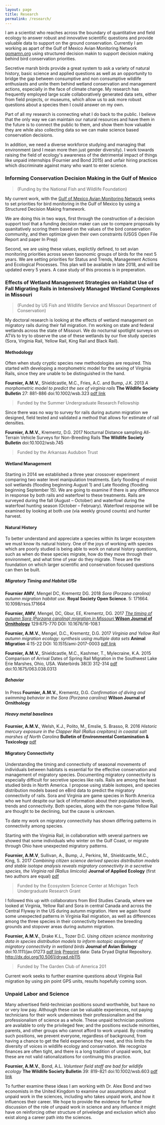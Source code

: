 ```yaml
---
layout: page
title: Research
permalink: /research/
---
```


I am a scientist who reaches across the boundary of quantitative and field ecology to answer robust and innovative scientific questions and provide valuable data to support on the ground conservation. Currently I am working as apart of the Gulf of Mexico Avian Monitoring Network [gomamn.org](https://gomamn.org/) using structured decision makin to support decision making behind bird conservation priorities.  

Secretive marsh birds provide a great system to ask a variety of natural history, basic science and applied questions as well as an opportunity to bridge the gap between consumptive and non consumptive wildlife enthusiasts and unite them behind wetland conservation and management actions, especially in the face of climate change. My research has frequently employed large scale collaboratively generated data sets, either from field projects, or museums, which allow us to ask more robust questions about a species then I could answer on my own.

Part of all my research is connecting what I do back to the public. I believe that the only way we can maintain our natural resources and have them in the future is to connect the public to them, and show them how valuable they are while also collecting data so we can make science based conservation decisions. 

In addition, we need a diverse workforce studying and managing that environment (and I mean more then just gender diversity). I work towards raising the field of ecology's awareness of the detrimental impact of things like unpaid internships (Fournier and Bond 2015) and unfair hiring practices which discriminate against many who want to enter science.

### Informing Conservation Decision Making in the Gulf of Mexico
> (Funding by the National Fish and Wildlife Foundation)

My current work, with the [Gulf of Mexico Avian Monitoring Network](gomamn.org) seeks to set priorities for bird monitoring in the Gulf of Mexico by using a Structured Decision Making framework. 

We are doing this in two ways, first through the construction of a decision support tool that a funding decision maker can use to compare proposals by quanitatively scoring them based on the values of the bird conservation community, and then optimize given their own constraints (USGS Open File Report and paper In Prep)

Second, we are using these values, explictily defined, to set avian monitoring priorities across seven taxonomic groups of birds for the next 5 years. We are setting priorities for Status and Trends, Management Actions and Ecological Processes. This plan will be available in late 2018, and will be updated every 5 years. A case study of this process is in preperation. 

### Effects of Wetland Management Strategies on Habitat Use of Fall Migrating Rails in Intensively Managed Wetland Complexes in Missouri   
> (Funded by US Fish and Wildlife Service and Missouri Department of Conservation)

My doctoral research is looking at the effects of wetland management on migratory rails during their fall migration. I’m working on state and federal wetlands across the state of Missouri. We do nocturnal spotlight surveys on ATVs to try to observe the use of these wetlands by our five study species (Sora, Virginia Rail, Yellow Rail, King Rail and Black Rail).

#### Methodology   

Often when study cryptic species new methodologies are required. This started with developing a morphometric model for the sexing of Virginia Rails, since they are unable to be distinguished in the hand. 

**Fournier, A.M.V.**, Shieldcastle, M.C., Fries, A.C. and Bump, J.K. 2013 _A morphometric model to predict the sex of virginia rails_ **The Wildlife Society Bulletin** 27: 881-886 doi:10.1002/wsb.323 [pdf link](https://github.com/aurielfournier/aurielfournier.github.io/blob/master/_pdfs/Fournier%20et%20al._2013_Wildlife%20Society%20Bulletin_A%20Morphometric%20Model%20to%20Predict%20the%20Sex%20of%20Virginia%20Rails%20(Rallus%20limicola).pdf)  
> Funded by the Summer Undergraduate Research Fellowship

Since there was no way to survey for rails during autumn migration we designed, field tested and validated a method that allows for estimate of rail densities.

**Fournier, A.M.V.**, Krementz, D.G. 2017 Nocturnal Distance sampling All-Terrain Vehicle Surveys for Non-Breeding Rails **The Wildlife Society Bulletin** doi:10.1002/wsb.745
> Funded by the Arkansas Audubon Trust

#### Wetland Management

Starting in 2014 we established a three year crossover experiment comparing two water level manipulation treatments. Early flooding of moist soil wetlands (flooding beginning August 1) and Late flooding (flooding beginning September 15). We are going to examine if there is any difference in response by both rails and waterfowl to these treatments. Rails are surveyed during the fall (August – October) and waterfowl during the waterfowl hunting season (October – February). Waterfowl response will be examined by looking at both use (via weekly ground counts) and hunter harvest.

#### Natural History

To better understand and appreciate a species within its larger ecosystem we must know its natural history. One of the joys of working with species which are poorly studied is being able to work on natural history questions, such as when do these species migrate, how do they move through their environment, and what time of year do they migrate. These are the foundation on which larger scientific and conservation focused questions can then be built. 

##### Migratory Timing and Habitat USe


**Fournier AMV**, Mengel DC, Krementz DG. 2018 *Sora (Porzana carolina) autumn migration habitat use.* **Royal Society Open Science**. 5: 171664. 10.1098/rsos.171664

**Fournier, AMV**, Mengel, DC, Gbur, EE, Krementz, DG. 2017 [*The timing of autumn Sora (Porzana carolina) migration in Missouri* **Wilson Journal of Ornithology**](https://github.com/aurielfournier/aurielfournier.github.io/blob/master/_pdfs/Fournier_et_al_2017_Wilson.pdf) 129:675-770 DOI: 10.1676/16-108.1

**Fournier, A.M.V.**, Mengel, D.C., Krementz, D.G. 2017 *Virginia and Yellow Rail autumn migration ecology: synthesis using multiple data sets* **Animal Migration** 4:15-22 DOI: 10.1515/ami-2017-0003 [pdf link](https://www.degruyter.com/downloadpdf/j/ami.2017.4.issue-1/ami-2017-0003/ami-2017-0003.pdf)

**Fournier, A.M.V.**, Shieldcastle, M.C., Kashmer, T., Mylecraine, K.A. 2015 Comparison of Arrival Dates of Spring Rail Migration in the Southwest Lake Erie Marshes, Ohio, USA. Waterbirds 38(3) 312-314 [pdf](https://github.com/aurielfournier/aurielfournier.github.io/blob/master/_pdfs/Fournier%20et%20al.%20-%202015%20-%20Waterbirds.pdf) doi:10.1675/063.038.0313

##### Behavior

In Press **Fournier, A.M.V.**, Krementz, D.G. *Confirmation of diving and swimming behavior in the Sora (Porzana carolina)* **Wilson Journal of Ornithology**

##### Heavy metal baselines

**Fournier, A.M.V.**, Welsh, K.J., Polito, M., Emslie, S. Brasso, R. 2016 *Historic mercury exposure in the Clapper Rail (Rallus crepitans) in coastal salt marshes of North Carolina* **Bulletin of Environmental Contamination & Toxicology** [pdf](https://github.com/aurielfournier/aurielfournier.github.io/blob/master/_pdfs/Fournier%20et%20al.%20-%202016%20-%20Bulletin%20of%20Environmental%20Contamination%20and%20Toxicology.pdf)

#### Migratory Connectivity 

Understanding the timing and connectivity of seasonal movements of individuals between habitats is essential for the effective conservation and management of migratory species. Documenting migratory connectivity is especially difficult for secretive species like rails. Rails are among the least studied birds in North America. I propose using stable isotopes, and species distribution models based on eBird data to predict the migratory connectivity of rails. Sora and Virginia are game species in North America who we hunt despite our lack of information about their population levels, trends and connectivity. Both species, along with the non-game Yellow Rail are thought to be declining, but the cause is unknown. 

To date my work on migratory connectivity has shown differing patterns in connectivity among species. 

Starting with the Virginia Rail, in collaboration with several partners we showed that some individuals who winter on the Gulf Coast, or migrate through Ohio have unexpected migratory patterns.

**Fournier, A.M.V**, Sullivan, A., Bump, J., Perkins, M., Shieldcastle, M.C., King, S. 2017 *Combining citizen science derived species distribution models and stable isotope analysis reveals migratory connectivity in a secretive species, the Virginia rail (Rallus limicola)* **Journal of Applied Ecology** (first two authors are equal) [pdf](https://github.com/aurielfournier/aurielfournier.github.io/blob/master/_pdfs/Fournier%20et%20al.%20-%202016%20-%20Journal%20of%20Applied%20Ecology.pdf)
> Funded by the Ecosystem Science Center at Michigan Tech Undergraduate Research Grant

I followed this up with collaborators from Bird Studies Canada, where we looked at Virginia, Yellow Rail and Sora in central Canada and across the Central Flyway in the US during autumn migration. Here we again found some unexpected patterns in Virginia Rail migration, as well as differences among the three species in their connectivity between the breeding grounds and stopover areas during autumn migration. 

**Fournier, A.M.V.**, Drake K.L., Tozer D.C. *Using citizen science monitoring data in species distribution models to inform isotopic assignment of migratory connectivity in wetland birds* **Journal of Avian Biology** doi:10.1111/jav.01273 [pdf link](https://github.com/aurielfournier/aurielfournier.github.io/blob/master/_pdfs/Fournier%20Drake%20Tozer%202017%20Journal%20of%20Avian%20Biology.pdf) [Preprint](http://biorxiv.org/content/early/2017/06/01/144527)  data: Data Dryad Digital Repository. http://dx.doi.org/10.5061/dryad.nb115
> Funded by The Garden Club of America 201

Current work seeks to further examine questions about Virginia Rail migration by using pin point GPS units, results hopefully coming soon. 

### Unpaid Labor and Science

Many advertised field-technician positions sound worthwhile, but have no or very low pay. Although these can be valuable experiences, not paying technicians for their work undermines their professionalism and the professionalism of science as a whole. These unpaid technician positions are available to only the privileged few; and the positions exclude minorities, parents, and other groups who cannot afford to work unpaid. By creating such positions, we prevent everyone, regardless of background, from having a chance to get the field experience they need, and this limits the diversity of voices in wildlife ecology and conservation. We recognize finances are often tight, and there is a long tradition of unpaid work, but these are not valid rationalizations for continuing this practice. 

**Fournier, A.M.V.**, Bond, A.L. *Volunteer field staff are bad for wildlife ecology* **The Wildlife Society Bulletin** 39: 819-821 doi:10.1002/wsb.603 [pdf link](https://github.com/aurielfournier/aurielfournier.github.io/blob/master/_pdfs/Fournier%2C%20Bond%20-%202015%20-%20Wildlife%20Society%20Bulletin.pdf) 

To further examine these ideas I am working with Dr. Alex Bond and two economists in the United Kingdom to examine our assumptions about unpaid work in the sciences, including who takes unpaid work, and how it influences their career. We hope to provide the evidence for further discussion of the role of unpaid work in science and any influence it might have on reinforcing other structure of priveledge and exclusion which also exist along a career path into the sciences. 
